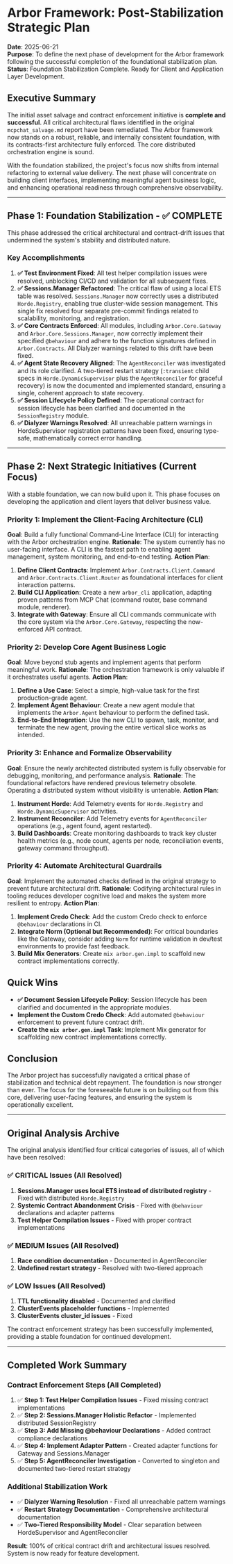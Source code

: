 # Arbor Framework: Post-Stabilization Strategic Plan

**Date**: 2025-06-21  
**Purpose**: To define the next phase of development for the Arbor framework following the successful completion of the foundational stabilization plan.
**Status**: Foundation Stabilization Complete. Ready for Client and Application Layer Development.

## Executive Summary

The initial asset salvage and contract enforcement initiative is **complete and successful**. All critical architectural flaws identified in the original `mcpchat_salvage.md` report have been remediated. The Arbor framework now stands on a robust, reliable, and internally consistent foundation, with its contracts-first architecture fully enforced. The core distributed orchestration engine is sound.

With the foundation stabilized, the project's focus now shifts from internal refactoring to external value delivery. The next phase will concentrate on building client interfaces, implementing meaningful agent business logic, and enhancing operational readiness through comprehensive observability.

---

## Phase 1: Foundation Stabilization - ✅ COMPLETE

This phase addressed the critical architectural and contract-drift issues that undermined the system's stability and distributed nature.

### Key Accomplishments

1.  **✅ Test Environment Fixed**: All test helper compilation issues were resolved, unblocking CI/CD and validation for all subsequent fixes.
2.  **✅ Sessions.Manager Refactored**: The critical flaw of using a local ETS table was resolved. `Sessions.Manager` now correctly uses a distributed `Horde.Registry`, enabling true cluster-wide session management. This single fix resolved four separate pre-commit findings related to scalability, monitoring, and registration.
3.  **✅ Core Contracts Enforced**: All modules, including `Arbor.Core.Gateway` and `Arbor.Core.Sessions.Manager`, now correctly implement their specified `@behaviour` and adhere to the function signatures defined in `Arbor.Contracts`. All Dialyzer warnings related to this drift have been fixed.
4.  **✅ Agent State Recovery Aligned**: The `AgentReconciler` was investigated and its role clarified. A two-tiered restart strategy (`:transient` child specs in `Horde.DynamicSupervisor` plus the `AgentReconciler` for graceful recovery) is now the documented and implemented standard, ensuring a single, coherent approach to state recovery.
5.  **✅ Session Lifecycle Policy Defined**: The operational contract for session lifecycle has been clarified and documented in the `SessionRegistry` module.
6.  **✅ Dialyzer Warnings Resolved**: All unreachable pattern warnings in HordeSupervisor registration patterns have been fixed, ensuring type-safe, mathematically correct error handling.

---

## Phase 2: Next Strategic Initiatives (Current Focus)

With a stable foundation, we can now build upon it. This phase focuses on developing the application and client layers that deliver business value.

### Priority 1: Implement the Client-Facing Architecture (CLI)

**Goal**: Build a fully functional Command-Line Interface (CLI) for interacting with the Arbor orchestration engine.
**Rationale**: The system currently has no user-facing interface. A CLI is the fastest path to enabling agent management, system monitoring, and end-to-end testing.
**Action Plan**:
1.  **Define Client Contracts**: Implement `Arbor.Contracts.Client.Command` and `Arbor.Contracts.Client.Router` as foundational interfaces for client interaction patterns.
2.  **Build CLI Application**: Create a new `arbor_cli` application, adapting proven patterns from MCP Chat (command router, base command module, renderer).
3.  **Integrate with Gateway**: Ensure all CLI commands communicate with the core system via the `Arbor.Core.Gateway`, respecting the now-enforced API contract.

### Priority 2: Develop Core Agent Business Logic

**Goal**: Move beyond stub agents and implement agents that perform meaningful work.
**Rationale**: The orchestration framework is only valuable if it orchestrates useful agents.
**Action Plan**:
1.  **Define a Use Case**: Select a simple, high-value task for the first production-grade agent.
2.  **Implement Agent Behaviour**: Create a new agent module that implements the `Arbor.Agent` behaviour to perform the defined task.
3.  **End-to-End Integration**: Use the new CLI to spawn, task, monitor, and terminate the new agent, proving the entire vertical slice works as intended.

### Priority 3: Enhance and Formalize Observability

**Goal**: Ensure the newly architected distributed system is fully observable for debugging, monitoring, and performance analysis.
**Rationale**: The foundational refactors have rendered previous telemetry obsolete. Operating a distributed system without visibility is untenable.
**Action Plan**:
1.  **Instrument Horde**: Add Telemetry events for `Horde.Registry` and `Horde.DynamicSupervisor` activities.
2.  **Instrument Reconciler**: Add Telemetry events for `AgentReconciler` operations (e.g., agent found, agent restarted).
3.  **Build Dashboards**: Create monitoring dashboards to track key cluster health metrics (e.g., node count, agents per node, reconciliation events, gateway command throughput).

### Priority 4: Automate Architectural Guardrails

**Goal**: Implement the automated checks defined in the original strategy to prevent future architectural drift.
**Rationale**: Codifying architectural rules in tooling reduces developer cognitive load and makes the system more resilient to entropy.
**Action Plan**:
1.  **Implement Credo Check**: Add the custom Credo check to enforce `@behaviour` declarations in CI.
2.  **Integrate Norm (Optional but Recommended)**: For critical boundaries like the Gateway, consider adding `Norm` for runtime validation in dev/test environments to provide fast feedback.
3.  **Build Mix Generators**: Create `mix arbor.gen.impl` to scaffold new contract implementations correctly.

## Quick Wins

*   **✅ Document Session Lifecycle Policy**: Session lifecycle has been clarified and documented in the appropriate modules.
*   **Implement the Custom Credo Check**: Add automated `@behaviour` enforcement to prevent future contract drift.
*   **Create the `mix arbor.gen.impl` Task**: Implement Mix generator for scaffolding new contract implementations correctly.

## Conclusion

The Arbor project has successfully navigated a critical phase of stabilization and technical debt repayment. The foundation is now stronger than ever. The focus for the foreseeable future is on building out from this core, delivering user-facing features, and ensuring the system is operationally excellent.

---

## Original Analysis Archive

The original analysis identified four critical categories of issues, all of which have been resolved:

### ✅ CRITICAL Issues (All Resolved)
1. **Sessions.Manager uses local ETS instead of distributed registry** - Fixed with distributed `Horde.Registry`
2. **Systemic Contract Abandonment Crisis** - Fixed with `@behaviour` declarations and adapter patterns
3. **Test Helper Compilation Issues** - Fixed with proper contract implementations

### ✅ MEDIUM Issues (All Resolved)
1. **Race condition documentation** - Documented in AgentReconciler
2. **Undefined restart strategy** - Resolved with two-tiered approach

### ✅ LOW Issues (All Resolved)
1. **TTL functionality disabled** - Documented and clarified
2. **ClusterEvents placeholder functions** - Implemented
3. **ClusterEvents cluster_id issues** - Fixed

The contract enforcement strategy has been successfully implemented, providing a stable foundation for continued development.

---

## Completed Work Summary

### Contract Enforcement Steps (All Completed)
1. ✅ **Step 1: Test Helper Compilation Issues** - Fixed missing contract implementations
2. ✅ **Step 2: Sessions.Manager Holistic Refactor** - Implemented distributed SessionRegistry 
3. ✅ **Step 3: Add Missing @behaviour Declarations** - Added contract compliance declarations
4. ✅ **Step 4: Implement Adapter Pattern** - Created adapter functions for Gateway and Sessions.Manager
5. ✅ **Step 5: AgentReconciler Investigation** - Converted to singleton and documented two-tiered restart strategy

### Additional Stabilization Work
- ✅ **Dialyzer Warning Resolution** - Fixed all unreachable pattern warnings
- ✅ **Restart Strategy Documentation** - Comprehensive architectural documentation
- ✅ **Two-Tiered Responsibility Model** - Clear separation between HordeSupervisor and AgentReconciler

**Result**: 100% of critical contract drift and architectural issues resolved. System is now ready for feature development.